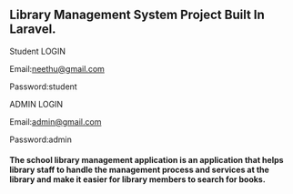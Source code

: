 ## Library Management System Project Built In Laravel.
Student LOGIN

Email:neethu@gmail.com

Password:student

ADMIN LOGIN

Email:admin@gmail.com

Password:admin

#### The school library management application is an application that helps library staff to handle the management process and services at the library and make it easier for library members to search for books.
